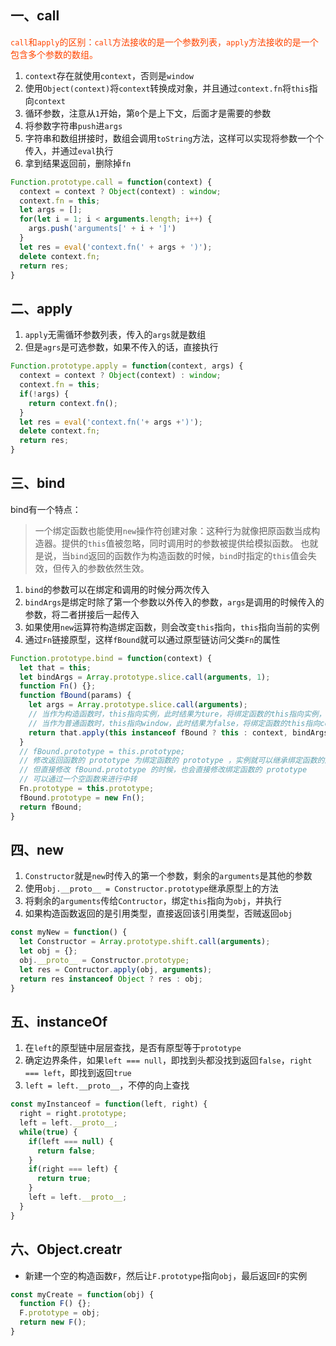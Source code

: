 ## 一、call
<span style="color: orangered">`call`和`apply`的区别：`call`方法接收的是一个参数列表，`apply`方法接收的是一个包含多个参数的数组。</span>

1. `context`存在就使用`context`，否则是`window`
2. 使用`Object(context)`将`context`转换成对象，并且通过`context.fn`将`this`指向`context`
3. 循环参数，注意从`1`开始，第`0`个是上下文，后面才是需要的参数
4. 将参数字符串`push`进`args`
5. 字符串和数组拼接时，数组会调用`toString`方法，这样可以实现将参数一个个传入，并通过`eval`执行
6. 拿到结果返回前，删除掉`fn`
```js
Function.prototype.call = function(context) {
  context = context ? Object(context) : window;
  context.fn = this;
  let args = [];
  for(let i = 1; i < arguments.length; i++) {
    args.push('arguments[' + i + ']')
  }
  let res = eval('context.fn(' + args + ')');
  delete context.fn;
  return res;
}
```

## 二、apply
1. `apply`无需循环参数列表，传入的`args`就是数组
2. 但是`agrs`是可选参数，如果不传入的话，直接执行
```js
Function.prototype.apply = function(context, args) {
  context = context ? Object(context) : window;
  context.fn = this;
  if(!args) {
    return context.fn();
  }
  let res = eval('context.fn('+ args +')');
  delete context.fn;
  return res;
}
```

## 三、bind
bind有一个特点：  
> 一个绑定函数也能使用`new`操作符创建对象：这种行为就像把原函数当成构造器。提供的`this`值被忽略，同时调用时的参数被提供给模拟函数。
也就是说，当`bind`返回的函数作为构造函数的时候，`bind`时指定的`this`值会失效，但传入的参数依然生效。

1. `bind`的参数可以在绑定和调用的时候分两次传入
2. `bindArgs`是绑定时除了第一个参数以外传入的参数，`args`是调用的时候传入的参数，将二者拼接后一起传入
3. 如果使用`new`运算符构造绑定函数，则会改变`this`指向，`this`指向当前的实例
4. 通过`Fn`链接原型，这样`fBound`就可以通过原型链访问父类`Fn`的属性
```js
Function.prototype.bind = function(context) {
  let that = this;
  let bindArgs = Array.prototype.slice.call(arguments, 1);
  function Fn() {};
  function fBound(params) {
    let args = Array.prototype.slice.call(arguments);
    // 当作为构造函数时，this指向实例，此时结果为ture，将绑定函数的this指向实例，可以让实例获得来自绑定函数的值
    // 当作为普通函数时，this指向window，此时结果为false，将绑定函数的this指向context
    return that.apply(this instanceof fBound ? this : context, bindArgs.concat(args));
  }
  // fBound.prototype = this.prototype;
  // 修改返回函数的 prototype 为绑定函数的 prototype ，实例就可以继承绑定函数的原型中的值
  // 但直接修改 fBound.prototype 的时候，也会直接修改绑定函数的 prototype
  // 可以通过一个空函数来进行中转
  Fn.prototype = this.prototype;
  fBound.prototype = new Fn();
  return fBound;
}
```

## 四、new
1. `Constructor`就是`new`时传入的第一个参数，剩余的`arguments`是其他的参数
2. 使用`obj.__proto__ = Constructor.prototype`继承原型上的方法
3. 将剩余的`arguments`传给`Contructor`，绑定`this`指向为`obj`，并执行
4. 如果构造函数返回的是引用类型，直接返回该引用类型，否贼返回`obj`
```js
const myNew = function() {
  let Constructor = Array.prototype.shift.call(arguments);
  let obj = {};
  obj.__proto__ = Constructor.prototype;
  let res = Contructor.apply(obj, arguments);
  return res instanceof Object ? res : obj;
}
```

## 五、instanceOf
1. 在`left`的原型链中层层查找，是否有原型等于`prototype`
2. 确定边界条件，如果`left === null`，即找到头都没找到返回`false`，`right === left`，即找到返回`true`
3. `left = left.__proto__`，不停的向上查找
```js
const myInstanceof = function(left, right) {
  right = right.prototype;
  left = left.__proto__;
  while(true) {
    if(left === null) {
      return false;
    }
    if(right === left) {
      return true;
    }
    left = left.__proto__;
  }
}
```

## 六、Object.creatr
- 新建一个空的构造函数`F`，然后让`F.prototype`指向`obj`，最后返回`F`的实例
```js
const myCreate = function(obj) {
  function F() {};
  F.prototype = obj;
  return new F();
}
```